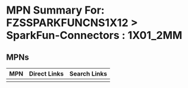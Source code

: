 



# MPN Summary For: FZSSPARKFUNCNS1X12 > SparkFun-Connectors : 1X01_2MM

## MPNs
  

|MPN|Direct Links|Search Links|
| :--- | :--- | :--- |
||||

